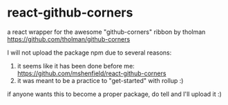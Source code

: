 # react-github-corners
a react wrapper for the awesome "github-corners" ribbon by tholman https://github.com/tholman/github-corners

I will not upload the package npm due to several reasons:

1. it seems like it has been done before me: https://github.com/mshenfield/react-github-corners
2. it was meant to be a practice to "get-started" with rollup :)

if anyone wants this to become a proper package, do tell and I'll upload it :)
